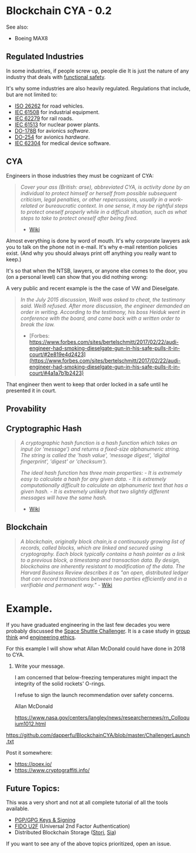 # Blockchain CYA - 0.2

See also:

- Boeing MAX8

## Regulated Industries

In some industries, if people screw up, people die It is just the nature of any industry that deals with [functional safety](https://en.wikipedia.org/wiki/Functional_safety).

It's why some industries are also heavily regulated. Regulations that include, but are not limited to:

- [ISO 26262](https://en.wikipedia.org/wiki/ISO_26262) for road vehicles.
- [IEC 61508](https://en.wikipedia.org/wiki/IEC_61508) for industrial equipment.
- [IEC 62279](https://en.wikipedia.org/wiki/IEC_61508#Rail_software) for rail roads.
- [IEC 61513](https://en.wikipedia.org/wiki/IEC_61508#Nuclear_power_plants) for nuclear power plants.
- [DO-178B](https://en.wikipedia.org/wiki/DO-178B) for avionics *software*.
- [DO-254](https://en.wikipedia.org/wiki/DO-254) for avionics *hardware*.
- [IEC 62304](https://en.wikipedia.org/wiki/IEC_62304) for medical device software.

## CYA

Engineers in those industries they must be cognizant of CYA:

> *Cover your ass (British: arse), abbreviated CYA, is activity done by an individual to protect himself or herself from possible subsequent criticism, legal penalties, or other repercussions, usually in a work-related or bureaucratic context. In one sense, it may be rightful steps to protect oneself properly while in a difficult situation, such as what steps to take to protect oneself after being fired.* 
> - [Wiki](https://en.wikipedia.org/wiki/Cover_your_ass)

Almost everything is done by word of mouth. It's why corporate lawyers ask you to talk on the phone not in e-mail. It's why e-mail retention policies exist. (And why you should always print off anything you really want to keep.)

It's so that when the NTSB, lawyers, or anyone else comes to the door, you (on a personal level) can show that you did nothing wrong:

A very public and recent example is the the case of VW and Dieselgate.

>  *In the July 2015 discussion, Weiß was asked to cheat, the testimony said. Weiß refused. After more discussion, the engineer demanded an order in writing. According to the testimony, his boss Heiduk went in conference with the board, and came back with a written order to break the law.*
> - [Forbes: https://www.forbes.com/sites/bertelschmitt/2017/02/22/audi-engineer-had-smoking-dieselgate-gun-in-his-safe-pulls-it-in-court/#2e819e4d2423](https://www.forbes.com/sites/bertelschmitt/2017/02/22/audi-engineer-had-smoking-dieselgate-gun-in-his-safe-pulls-it-in-court/#4a1a7b1b2423)

That engineer then went to keep that order locked in a safe until he presented it in court.

## Provability


## Cryptographic Hash

> *A cryptographic hash function is a hash function which takes an input (or 'message') and returns a fixed-size alphanumeric string. The string is called the 'hash value', 'message digest', 'digital fingerprint', 'digest' or 'checksum').*
> 
> *The ideal hash function has three main properties:*
> *- It is extremely easy to calculate a hash for any given data.*
> *- It is extremely computationally difficult to calculate an alphanumeric text that has a given hash.*
>  *- It is extremely unlikely that two slightly different messages will have the same hash.*
> - [Wiki](https://simple.wikipedia.org/wiki/Cryptographic_hash_function)


## Blockchain

> *A blockchain, originally block chain,is a continuously growing list of records, called blocks, which are linked and secured using cryptography. Each block typically contains a hash pointer as a link to a previous block, a timestamp and transaction data. By design, blockchains are inherently resistant to modification of the data. The Harvard Business Review describes it as "an open, distributed ledger that can record transactions between two parties efficiently and in a verifiable and permanent way."* - [Wiki](https://en.wikipedia.org/wiki/Blockchain)

# Example.

If you have graduated engineering in the last few decades you were probably discussed the [Space Shuttle Challenger](https://en.wikipedia.org/wiki/Space_Shuttle_Challenger_disaster). It is a case study in [group think](https://en.wikipedia.org/wiki/Groupthink) and [engineering ethics](https://en.wikipedia.org/wiki/Engineering_ethics).

For this example I will show what Allan McDonald could have done in 2018 to CYA.

1. Write your message.

	I am concerned that below-freezing temperatures might impact the integrity of the solid rockets' O-rings. 

	I refuse to sign the launch recommendation over safety concerns.

	Allan McDonald

	https://www.nasa.gov/centers/langley/news/researchernews/rn_Colloquium1012.html

https://github.com/dapperfu/BlockchainCYA/blob/master/ChallengerLaunch.txt

Post it somewhere:

- https://poex.io/
- https://www.cryptograffiti.info/

## Future Topics:

This was a very short and not at all complete tutorial of all the tools available.

- [PGP/GPG Keys & Signing](https://en.wikipedia.org/wiki/Pretty_Good_Privacy)
- [FIDO U2F](https://en.wikipedia.org/wiki/Universal_2nd_Factor) (Universal 2nd Factor Authentication)
- Distributed Blockchain Storage ([Storj](https://storj.io/), [Sia](https://sia.tech/))

If you want to see any of the above topics prioritized, open an issue.
